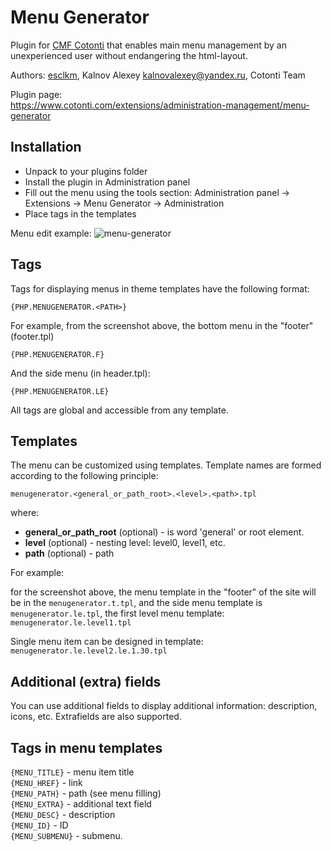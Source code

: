 Menu Generator
============

Plugin for [CMF Cotonti](https://www.cotonti.com) that enables main menu management by an unexperienced user without 
endangering the html-layout.

Authors: [esclkm](https://www.cotonti.com/users/esclkm), Kalnov Alexey <kalnovalexey@yandex.ru>, Cotonti Team

Plugin page:  
https://www.cotonti.com/extensions/administration-management/menu-generator

## Installation
- Unpack to your plugins folder
- Install the plugin in Administration panel
- Fill out the menu using the tools section: Administration panel → Extensions → Menu Generator → Administration
- Place tags in the templates

Menu edit example:
![menu-generator](https://github.com/Cotonti-Extensions/menugenerator/assets/1021886/b4efed59-57d1-485c-ae0e-b41938147c14)

## Tags

Tags for displaying menus in theme templates have the following format:
```	
{PHP.MENUGENERATOR.<PATH>}
```
For example, from the screenshot above, the bottom menu in the "footer" (footer.tpl)
```
{PHP.MENUGENERATOR.F}
```
And the side menu (in header.tpl):
```	
{PHP.MENUGENERATOR.LE}
```
All tags are global and accessible from any template.

## Templates

The menu can be customized using templates. Template names are formed according to the following principle:
```	
menugenerator.<general_or_path_root>.<level>.<path>.tpl
```
where:
- **general_or_path_root** (optional) - is word 'general' or root element.
- **level** (optional) - nesting level: level0, level1, etc.
- **path** (optional) - path

For example:

for the screenshot above, the menu template in the "footer" of the site will be in the `menugenerator.t.tpl`, and the side menu template is `menugenerator.le.tpl`, the first level menu template: `menugenerator.le.level1.tpl`

Single menu item can be designed in template: `menugenerator.le.level2.le.1.30.tpl`

## Additional (extra) fields

You can use additional fields to display additional information: description, icons, etc. Extrafields are also supported.

## Tags in menu templates

`{MENU_TITLE}` - menu item title  
`{MENU_HREF}` - link  
`{MENU_PATH}` - path (see menu filling)  
`{MENU_EXTRA}` - additional text field  
`{MENU_DESC}` - description  
`{MENU_ID}` - ID  
`{MENU_SUBMENU}` - submenu.
